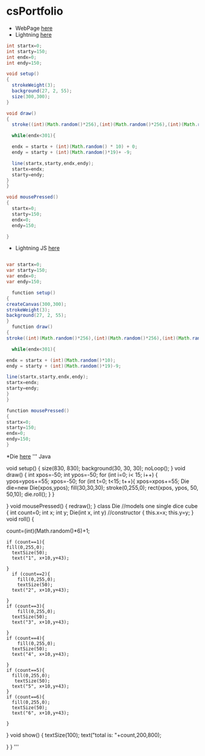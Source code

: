 # csPortfolio
* WebPage [here]()
* Lightning [here](https://github.com/WaiteL/Lightning/blob/master/lighting2.pde)

```Java
int startx=0;
int starty=150;
int endx=0;
int endy=150;

void setup()
{
  strokeWeight(3);
  background(27, 2, 55);
  size(300,300);
}

void draw()
{
  stroke((int)(Math.random()*256),(int)(Math.random()*256),(int)(Math.random()*256));

  while(endx<301){

  endx = startx + (int)(Math.random() * 10) + 0;
  endy = starty + (int)(Math.random()*19)+ -9;

  line(startx,starty,endx,endy);
  startx=endx;
  starty=endy;
}
}

void mousePressed()
{
  startx=0;
  starty=150;
  endx=0;
  endy=150;

}
```
* Lightning JS [here](https://github.com/WaiteL/lightning-JS/blob/master/lightingJS.js)

``` Java Script

var startx=0;
var starty=150;
var endx=0;
var endy=150;

  function setup()
{
createCanvas(300,300);
strokeWeight(3);
background(27, 2, 55);
}
  function draw()
{
stroke((int)(Math.random()*256),(int)(Math.random()*256),(int)(Math.random()*256));

  while(endx<301){

endx = startx + (int)(Math.random()*10);
endy = starty + (int)(Math.random()*19)-9;

line(startx,starty,endx,endy);
startx=endx;
starty=endy;
}
}

function mousePressed()
{
startx=0;
starty=150;
endx=0;
endy=150;
}
```
*Die [here]()
''' Java

void setup()
{
  size(830, 830);
  background(30, 30, 30);
  noLoop();
}
void draw()
{
  int xpos=-50;
  int ypos=-50;
  for (int i=0; i< 15; i++) {
    ypos=ypos+=55;
   xpos=-50;
  for (int t=0; t<15; t++){
      xpos=xpos+=55;
    Die die=new Die(xpos,ypos);
    fill(30,30,30);
    stroke(0,255,0);
    rect(xpos, ypos, 50, 50,10);
    die.roll();
  }
  }
  
  
}
void mousePressed()
{
  redraw();
}
class Die //models one single dice cube
{
  int count=0;
  int x;
  int y;
  Die(int x, int y) //constructor
  {
   this.x=x;
   this.y=y;
  }
  void roll()
  {
   
  count=(int)(Math.random()*6)+1;
   
    if (count==1){
    fill(0,255,0);
      textSize(50);
      text("1", x+10,y+43);
      
    }
      if (count==2){
        fill(0,255,0);
        textSize(50);
      text("2", x+10,y+43);
        
    }
    if (count==3){
        fill(0,255,0);
      textSize(50);
      text("3", x+10,y+43);
      
    }
    if (count==4){
        fill(0,255,0);
      textSize(50);
      text("4", x+10,y+43);
      
    }
    if (count==5){
      fill(0,255,0);
       textSize(50);
      text("5", x+10,y+43);
    }
    if (count==6){
      fill(0,255,0);
      textSize(50);
      text("6", x+10,y+43);
      
    }
    
  }
  void show()
  {
    textSize(100);
    text("total is: "+count,200,800);
   
  }
}
'''
